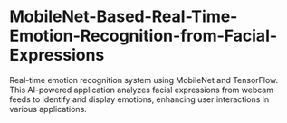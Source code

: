 # MobileNet-Based-Real-Time-Emotion-Recognition-from-Facial-Expressions
 Real-time emotion recognition system using MobileNet and TensorFlow. This AI-powered application analyzes facial expressions from webcam feeds to identify and display emotions, enhancing user interactions in various applications.
